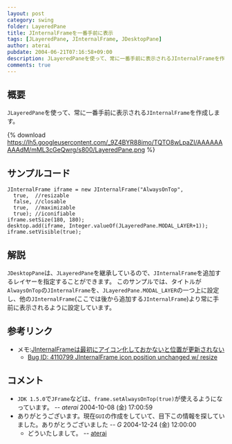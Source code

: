 ```yaml
---
layout: post
category: swing
folder: LayeredPane
title: JInternalFrameを一番手前に表示
tags: [JLayeredPane, JInternalFrame, JDesktopPane]
author: aterai
pubdate: 2004-06-21T07:16:58+09:00
description: JLayeredPaneを使って、常に一番手前に表示されるJInternalFrameを作成します。
comments: true
---
```

## 概要
`JLayeredPane`を使って、常に一番手前に表示される`JInternalFrame`を作成します。

{% download https://lh5.googleusercontent.com/_9Z4BYR88imo/TQTO8wLpaZI/AAAAAAAAAdM/mML3cGeQwrg/s800/LayeredPane.png %}

## サンプルコード
<pre class="prettyprint"><code>JInternalFrame iframe = new JInternalFrame("AlwaysOnTop",
  true,  //resizable
  false, //closable
  true,  //maximizable
  true); //iconifiable
iframe.setSize(180, 180);
desktop.add(iframe, Integer.valueOf(JLayeredPane.MODAL_LAYER+1));
iframe.setVisible(true);
</code></pre>

## 解説
`JDesktopPane`は、`JLayeredPane`を継承しているので、`JInternalFrame`を追加するレイヤーを指定することができます。
このサンプルでは、タイトルが`AlwaysOnTop`の`JInternalFrame`を、`JLayeredPane.MODAL_LAYER`の一つ上に設定し、他の`JInternalFrame`(ここでは後から追加する`JInternalFrame`)より常に手前に表示されるように設定しています。

## 参考リンク
- メモ:[JInternalFrameは最初にアイコン化しておかないと位置が更新されない](http://d.hatena.ne.jp/tori31001/20060901)
    - [Bug ID: 4110799 JInternalFrame icon position unchanged w/ resize](http://bugs.java.com/bugdatabase/view_bug.do?bug_id=4110799)

<!-- dummy comment line for breaking list -->

## コメント
- `JDK 1.5.0`で`JFrame`などは、`frame.setAlwaysOnTop(true)`が使えるようになっています。 -- *aterai* 2004-10-08 (金) 17:00:59
- ありがとうございます。現在`GUI`の作成をしていて、目下この情報を探していました。ありがとうございました -- *G* 2004-12-24 (金) 12:00:00
    - どういたしまして。 -- [aterai](http://ateraimemo.com/aterai.html)

<!-- dummy comment line for breaking list -->
